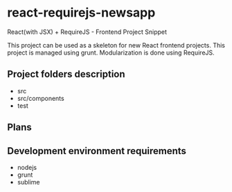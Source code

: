 # react-requirejs-newsapp
React(with JSX) + RequireJS - Frontend Project Snippet

This project can be used as a skeleton for new React frontend projects. This project is managed using grunt. Modularization is done using RequireJS.

## Project folders description
* src
* src/components
* test

## Plans

## Development environment requirements
* nodejs
* grunt
* sublime


